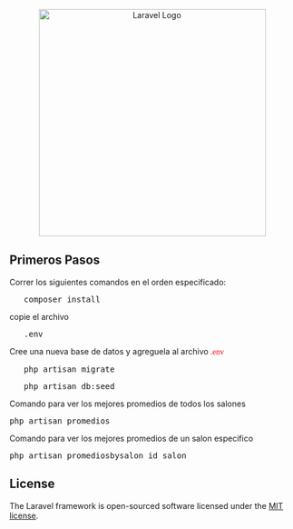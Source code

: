 <p align="center"><a href="https://laravel.com" target="_blank"><img src="https://raw.githubusercontent.com/laravel/art/master/logo-lockup/5%20SVG/2%20CMYK/1%20Full%20Color/laravel-logolockup-cmyk-red.svg" width="400" alt="Laravel Logo"></a></p>

## Primeros Pasos

Correr los siguientes comandos en el orden especificado:

<pre>
   composer install
</pre>

copie el archivo

<pre>
   .env
</pre>

Cree una nueva base de datos y agreguela al archivo <span style="color:red;font-family:console">.env</span>

<pre>
   php artisan migrate
</pre>

<pre>
   php artisan db:seed
</pre>

Comando para ver los mejores promedios de todos los salones

<pre>
php artisan promedios
</pre>

Comando para ver los mejores promedios de un salon especifico

<pre>
php artisan promediosbysalon id_salon
</pre>

## License

The Laravel framework is open-sourced software licensed under the [MIT license](https://opensource.org/licenses/MIT).
